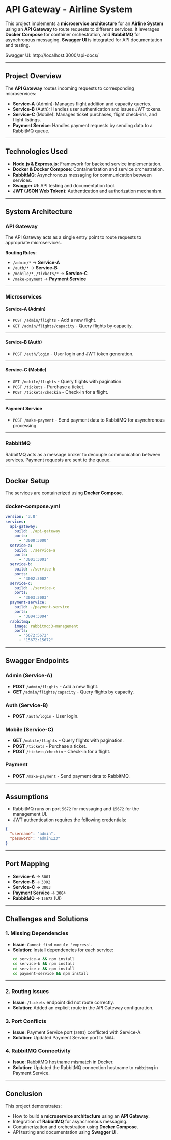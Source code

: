 # **API Gateway - Airline System**

This project implements a **microservice architecture** for an **Airline System** using an **API Gateway** to route requests to different services. It leverages **Docker Compose** for container orchestration, and **RabbitMQ** for asynchronous messaging. **Swagger UI** is integrated for API documentation and testing.

Swagger UI: http://localhost:3000/api-docs/

---

## **Project Overview**

The **API Gateway** routes incoming requests to corresponding microservices:

- **Service-A** (Admin): Manages flight addition and capacity queries.
- **Service-B** (Auth): Handles user authentication and issues JWT tokens.
- **Service-C** (Mobile): Manages ticket purchases, flight check-ins, and flight listings.
- **Payment Service**: Handles payment requests by sending data to a RabbitMQ queue.

---

## **Technologies Used**

- **Node.js & Express.js**: Framework for backend service implementation.
- **Docker & Docker Compose**: Containerization and service orchestration.
- **RabbitMQ**: Asynchronous messaging for communication between services.
- **Swagger UI**: API testing and documentation tool.
- **JWT (JSON Web Token)**: Authentication and authorization mechanism.

---

## **System Architecture**

### **API Gateway**
The API Gateway acts as a single entry point to route requests to appropriate microservices.

**Routing Rules**:
- `/admin/*` → **Service-A**
- `/auth/*` → **Service-B**
- `/mobile/*`, `/tickets/*` → **Service-C**
- `/make-payment` → **Payment Service**

---

### **Microservices**

#### **Service-A (Admin)**
- `POST /admin/flights` - Add a new flight.
- `GET /admin/flights/capacity` - Query flights by capacity.

---

#### **Service-B (Auth)**
- `POST /auth/login` - User login and JWT token generation.

---

#### **Service-C (Mobile)**
- `GET /mobile/flights` - Query flights with pagination.
- `POST /tickets` - Purchase a ticket.
- `POST /tickets/checkin` - Check-in for a flight.

---

#### **Payment Service**
- `POST /make-payment` - Send payment data to RabbitMQ for asynchronous processing.

---

### **RabbitMQ**
RabbitMQ acts as a message broker to decouple communication between services. Payment requests are sent to the queue.

---

## **Docker Setup**

The services are containerized using **Docker Compose**.

### **docker-compose.yml**
```yaml
version: '3.8'
services:
  api-gateway:
    build: ./api-gateway
    ports:
      - "3000:3000"
  service-a:
    build: ./service-a
    ports:
      - "3001:3001"
  service-b:
    build: ./service-b
    ports:
      - "3002:3002"
  service-c:
    build: ./service-c
    ports:
      - "3003:3003"
  payment-service:
    build: ./payment-service
    ports:
      - "3004:3004"
  rabbitmq:
    image: rabbitmq:3-management
    ports:
      - "5672:5672"
      - "15672:15672"
```
---

## **Swagger Endpoints**

### **Admin (Service-A)**
- **POST** `/admin/flights` - Add a new flight.
- **GET** `/admin/flights/capacity` - Query flights by capacity.

### **Auth (Service-B)**
- **POST** `/auth/login` - User login.

### **Mobile (Service-C)**
- **GET** `/mobile/flights` - Query flights with pagination.
- **POST** `/tickets` - Purchase a ticket.
- **POST** `/tickets/checkin` - Check-in for a flight.

### **Payment**
- **POST** `/make-payment` - Send payment data to RabbitMQ.

---

## **Assumptions**

- RabbitMQ runs on port `5672` for messaging and `15672` for the management UI.
- JWT authentication requires the following credentials:

```json
{
  "username": "admin",
  "password": "admin123"
}
```
---

## **Port Mapping**
- **Service-A** → `3001`  
- **Service-B** → `3002`  
- **Service-C** → `3003`  
- **Payment Service** → `3004`  
- **RabbitMQ** → `15672` (UI)  

---

## **Challenges and Solutions**

### **1. Missing Dependencies**
- **Issue**: `Cannot find module 'express'`.  
- **Solution**: Install dependencies for each service:
   ```bash
   cd service-a && npm install
   cd service-b && npm install
   cd service-c && npm install
   cd payment-service && npm install

---

### **2. Routing Issues**
- **Issue**: `/tickets` endpoint did not route correctly.  
- **Solution**: Added an explicit route in the API Gateway configuration.

### **3. Port Conflicts**
- **Issue**: Payment Service port (`3001`) conflicted with Service-A.  
- **Solution**: Updated Payment Service port to `3004`.

### **4. RabbitMQ Connectivity**
- **Issue**: RabbitMQ hostname mismatch in Docker.  
- **Solution**: Updated the RabbitMQ connection hostname to `rabbitmq` in Payment Service.

---

## **Conclusion**

This project demonstrates:
- How to build a **microservice architecture** using an **API Gateway**.
- Integration of **RabbitMQ** for asynchronous messaging.
- Containerization and orchestration using **Docker Compose**.
- API testing and documentation using **Swagger UI**.
